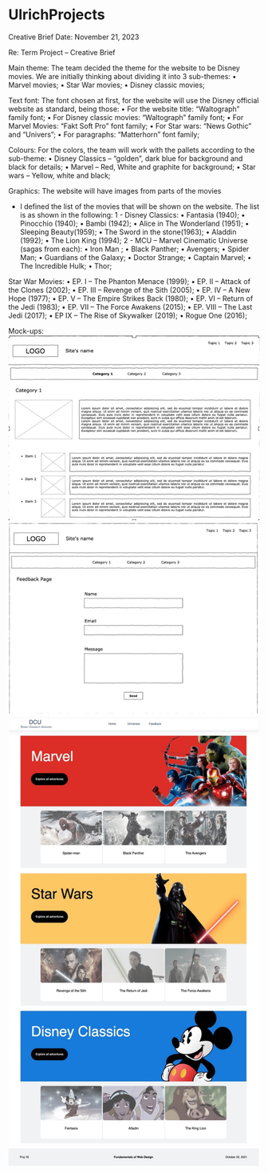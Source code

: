 # UlrichProjects

Creative Brief
Date:	November 21, 2023

Re:	Term Project – Creative Brief

Main theme: 
The team decided the theme for the website to be Disney movies. We are initially thinking about dividing it into 3 sub-themes:
•	Marvel movies;
•	Star War movies;
•	Disney classic movies;

Text font:
The font chosen at first, for the website will use the Disney official website as standard, being those:
•	For the website title: “Waltograph” family font;
•	For Disney classic movies: “Waltograph” family font;
•	For Marvel Movies: “Fakt Soft Pro” font family;
•	For Star wars: “News Gothic” and “Univers”;
•	For paragraphs: “Matterhorn” font family;


Colours:
For the colors, the team will work with the pallets according to the sub-theme:
•	Disney Classics – “golden”, dark blue for background and black for details;
•	Marvel – Red, White and graphite for background;
•	Star wars – Yellow, white and black;

Graphics:
The website will have images from parts of the movies 

- I defined the list of the movies that will be shown on the website. The list is as shown in the following:
1 - Disney Classics:
•	Fantasia (1940);
•	Pinocchio (1940);
•	Bambi (1942);
•	Alice in The Wonderland (1951);
•	Sleeping Beauty(1959);
•	The Sword in the stone(1963);
•	Aladdin (1992);
•	The Lion King (1994);
2 - MCU – Marvel Cinematic Universe (sagas from each):
•	Iron Man ;
•	Black Panther;
•	Avengers;
•	Spider Man;
•	Guardians of the Galaxy;
•	Doctor Strange;
•	Captain Marvel;
•	The Incredible Hulk;
•	Thor;

Star War Movies:
•	EP. I – The Phanton Menace (1999);
•	EP. II – Attack of the Clones (2002);
•	EP. III – Revenge of the Sith (2005);
•	EP. IV – A New Hope (1977);
•	EP. V – The Empire Strikes Back (1980);
•	EP. VI – Return of the Jedi (1983);
•	EP. VII – The Force Awakens (2015);
•	EP. VIII – The Last Jedi (2017);
•	EP IX – The Rise of Skywalker (2019);
•	Rogue One (2016);



Mock-ups:
![Alt text](images/wireframe1.png)
![Alt text](images/wireframe2.png)
![Alt text](images/main.jpg)


 
